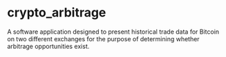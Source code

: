 # crypto_arbitrage
A software application designed to present historical trade data for Bitcoin on two different exchanges for the purpose of determining whether arbitrage opportunities exist. 
